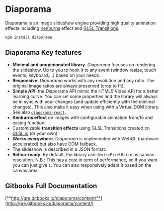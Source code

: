 Diaporama
=========
Diaporama is an image slideshow engine providing high quality animation effects including [Kenburns](http://github.com/gre/kenburns) effect and [GLSL Transitions](https://github.com/glslio/glsl-transition).

```
npm install diaporama
```

Diaporama Key features
------------

- **Minimal and unopinionated library**. *Diaporama* focuses on rendering the slideshow. Up to you to hook it to any event (window resize, touch events, keyboard,...) based on your needs.
- **Responsive**: *Diaporama* works with any resolution and any ratio. The original image ratios are always preserved (crop to fit).
- **Simple API**. the Diaporama API mimic the HTML5 Video API for a better learning curve. You can set some properties and the library will always be in sync with your changes (and update efficiently with the minimal changes). This also make it easy when using with a Virtual DOM library. See also [`diaporama-react`](http://github.com/glslio/diaporama-react).
- **Kenburns effect** on images with configurable animation from/to and easing function.
- Customizable **transition effects** using GLSL Transitions created on [GLSL.io](https://glsl.io/) (or your own)
- **Works everywhere**. *Diaporama* is implemented with WebGL (hardware accelerated) but also have DOM fallback.
- The slideshow is described in a JSON format.
- **Retina-ready**. By default, the library use `devicePixelRatio` as canvas resolution. N.B.: This has a cost in term of performance, so if you want you can just give `1`. You can also responsively adapt it based on the canvas area.

Gitbooks Full Documentation
------------

[**http://gre.gitbooks.io/diaporama/content/**](http://gre.gitbooks.io/diaporama/content/)
